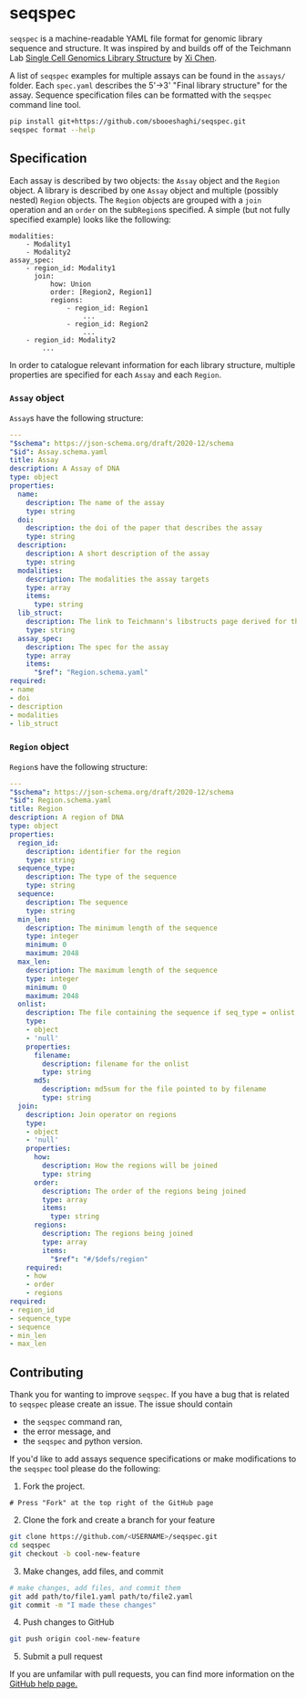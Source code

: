 # seqspec

`seqspec` is a machine-readable YAML file format for genomic library sequence and structure. It was inspired by and builds off of the Teichmann Lab [Single Cell Genomics Library Structure](https://github.com/Teichlab/scg_lib_structs) by [Xi Chen](https://github.com/dbrg77).

A list of `seqspec` examples for multiple assays can be found in the `assays/` folder. Each `spec.yaml` describes the 5'->3' "Final library structure" for the assay. Sequence specification files can be formatted with the `seqspec` command line tool.

```bash
pip install git+https://github.com/sbooeshaghi/seqspec.git
seqspec format --help
```

## Specification

Each assay is described by two objects: the `Assay` object and the `Region` object. A library is described by one `Assay` object and multiple (possibly nested) `Region` objects. The `Region` objects are grouped with a `join` operation and an `order` on the sub`Region`s specified. A simple (but not fully specified example) looks like the following:

```
modalities:
    - Modality1
    - Modality2
assay_spec:
    - region_id: Modality1
      join:
          how: Union
          order: [Region2, Region1]
          regions:
              - region_id: Region1
                  ...
              - region_id: Region2
                  ...
    - region_id: Modality2
        ...
```

In order to catalogue relevant information for each library structure, multiple properties are specified for each `Assay` and each `Region`. 

### `Assay` object
`Assay`s have the following structure:

```yaml
---
"$schema": https://json-schema.org/draft/2020-12/schema
"$id": Assay.schema.yaml
title: Assay
description: A Assay of DNA
type: object
properties:
  name:
    description: The name of the assay
    type: string
  doi:
    description: the doi of the paper that describes the assay
    type: string
  description:
    description: A short description of the assay
    type: string
  modalities:
    description: The modalities the assay targets
    type: array
    items:
      type: string
  lib_struct:
    description: The link to Teichmann's libstructs page derived for this sequence
    type: string
  assay_spec:
    description: The spec for the assay
    type: array
    items:
      "$ref": "Region.schema.yaml"
required:
- name
- doi
- description
- modalities
- lib_struct
```

### `Region` object
`Region`s have the following structure:
```yaml
---
"$schema": https://json-schema.org/draft/2020-12/schema
"$id": Region.schema.yaml
title: Region
description: A region of DNA
type: object
properties:
  region_id:
    description: identifier for the region
    type: string
  sequence_type:
    description: The type of the sequence
    type: string
  sequence:
    description: The sequence
    type: string
  min_len:
    description: The minimum length of the sequence
    type: integer
    minimum: 0
    maximum: 2048
  max_len:
    description: The maximum length of the sequence
    type: integer
    minimum: 0
    maximum: 2048
  onlist:
    description: The file containing the sequence if seq_type = onlist
    type:
    - object
    - 'null'
    properties:
      filename:
        description: filename for the onlist
        type: string
      md5:
        description: md5sum for the file pointed to by filename
        type: string
  join:
    description: Join operator on regions
    type:
    - object
    - 'null'
    properties:
      how:
        description: How the regions will be joined
        type: string
      order:
        description: The order of the regions being joined
        type: array
        items:
          type: string
      regions:
        description: The regions being joined
        type: array
        items:
          "$ref": "#/$defs/region"
    required:
    - how
    - order
    - regions
required:
- region_id
- sequence_type
- sequence
- min_len
- max_len
```

## Contributing

Thank you for wanting to improve `seqspec`. If you have a bug that is related to `seqspec` please create an issue. The issue should contain

- the `seqspec` command ran,
- the error message, and
- the `seqspec` and python version.

If you'd like to add assays sequence specifications or make modifications to the `seqspec` tool please do the following:

1. Fork the project.
```
# Press "Fork" at the top right of the GitHub page
```

2. Clone the fork and create a branch for your feature
```bash
git clone https://github.com/<USERNAME>/seqspec.git
cd seqspec
git checkout -b cool-new-feature
```

3. Make changes, add files, and commit
```bash
# make changes, add files, and commit them
git add path/to/file1.yaml path/to/file2.yaml
git commit -m "I made these changes"
```

4. Push changes to GitHub
```bash
git push origin cool-new-feature
```

5. Submit a pull request

If you are unfamilar with pull requests, you can find more information on the [GitHub help page.](https://help.github.com/en/github/collaborating-with-issues-and-pull-requests/about-pull-requests)
